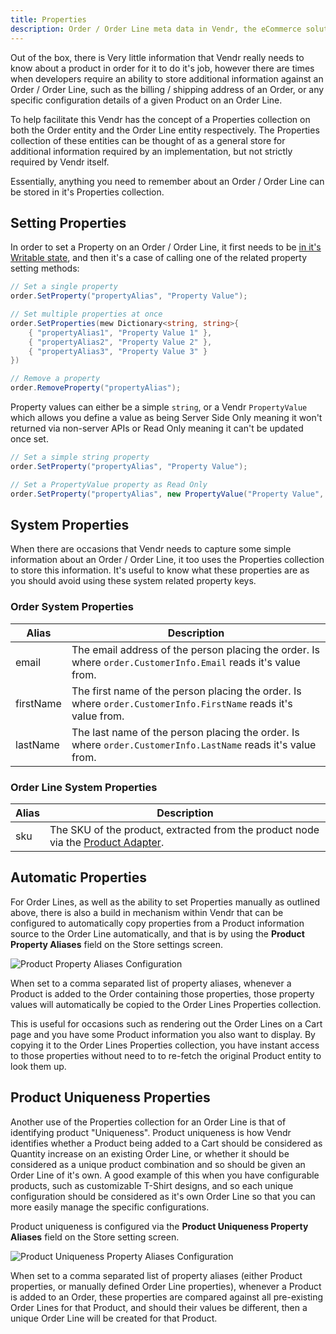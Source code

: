 ```yaml
---
title: Properties
description: Order / Order Line meta data in Vendr, the eCommerce solution for Umbraco v8+
---
```


Out of the box, there is Very little information that Vendr really needs to know about a product in order for it to do it's job, however there are times when developers require an ability to store additional information against an Order / Order Line, such as the billing / shipping address of an Order, or any specific configuration details of a given Product on an Order Line.

To help facilitate this Vendr has the concept of a Properties collection on both the Order entity and the Order Line entity respectively. The Properties collection of these entities can be thought of as a general store for additional information required by an implementation, but not strictly required by Vendr itself.

Essentially, anything you need to remember about an Order / Order Line can be stored in it's Properties collection.

## Setting Properties

In order to set a Property on an Order / Order Line, it first needs to be [in it's Writable state](../readonly-and-writable-entities/#converting-a-readonly-entity-into-a-writable-entity), and then it's a case of calling one of the related property setting methods: 

````csharp
// Set a single property
order.SetProperty("propertyAlias", "Property Value");

// Set multiple properties at once
order.SetProperties(mew Dictionary<string, string>{
    { "propertyAlias1", "Property Value 1" },
    { "propertyAlias2", "Property Value 2" },
    { "propertyAlias3", "Property Value 3" }
})

// Remove a property
order.RemoveProperty("propertyAlias");

````

 Property values can either be a simple `string`, or a Vendr `PropertyValue` which allows you define a value as being Server Side Only meaning it won't returned via non-server APIs or Read Only meaning it can't be updated once set.

 
````csharp
// Set a simple string property
order.SetProperty("propertyAlias", "Property Value");

// Set a PropertyValue property as Read Only
order.SetProperty("propertyAlias", new PropertyValue("Property Value", isReadOnly: true));

````

## System Properties

When there are occasions that Vendr needs to capture some simple information about an Order / Order Line, it too uses the Properties collection to store this information. It's useful to know what these properties are as you should avoid using these system related property keys.

### Order System Properties

| Alias | Description |
| ----- | ----------- |
| email | The email address of the person placing the order. Is where `order.CustomerInfo.Email` reads it's value from. |
| firstName | The first name of the person placing the order. Is where `order.CustomerInfo.FirstName` reads it's value from. |
| lastName | The last name of the person placing the order. Is where `order.CustomerInfo.LastName` reads it's value from. |

### Order Line System Properties

| Alias | Description |
| ----- | ----------- |
| sku | The SKU of the product, extracted from the product node via the [Product Adapter](../product-adapters/). |

## Automatic Properties

For Order Lines, as well as the ability to set Properties manually as outlined above, there is also a build in mechanism within Vendr that can be configured to automatically copy properties from a Product information source to the Order Line automatically, and that is by using the **Product Property Aliases** field on the Store settings screen.

![Product Property Aliases Configuration](~/assets/images/screenshots/product_property_aliases.png)

When set to a comma separated list of property aliases, whenever a Product is added to the Order containing those properties, those property values will automatically be copied to the Order Lines Properties collection.

This is useful for occasions such as rendering out the Order Lines on a Cart page and you have some Product information you also want to display. By copying it to the Order Lines Properties collection, you have instant access to those properties without need to to re-fetch the original Product entity to look them up.

## Product Uniqueness Properties

Another use of the Properties collection for an Order Line is that of identifying product "Uniqueness". Product uniqueness is how Vendr identifies whether a Product being added to a Cart should be considered as Quantity increase on an existing Order Line, or whether it should be considered as a unique product combination and so should be given an Order Line of it's own. A good example of this when you have configurable products, such as customizable T-Shirt designs, and so each unique configuration should be considered as it's own Order Line so that you can more easily manage the specific configurations.

Product uniqueness is configured via the **Product Uniqueness Property Aliases** field on the Store setting screen.

![Product Uniqueness Property Aliases Configuration](~/assets/images/screenshots/product_uniqueness_property_aliases.png)

When set to a comma separated list of property aliases (either Product properties, or manually defined Order Line properties), whenever a Product is added to an Order, these properties are compared against all pre-existing Order Lines for that Product, and should their values be different, then a unique Order Line will be created for that Product.